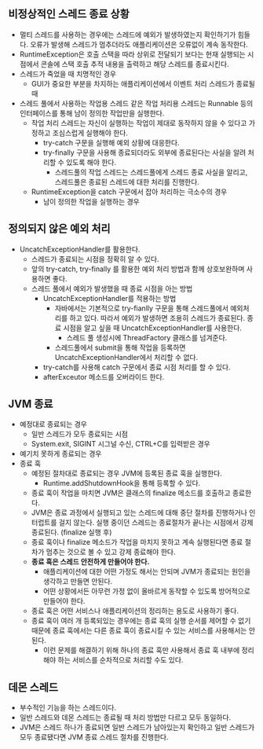 ## 비정상적인 스레드 종료 상황

- 멀티 스레드를 사용하는 경우에는 스레드에 예외가 발생하였는지 확인하기가 힘들다. 오류가 발생해 스레드가 멈추더라도 애플리케이션은 오류없이 계속 동작한다.
- RuntimeException은 호출 스택을 따라 상위로 전달되기 보다는 현재 실행되는 시점에서 콘솔에 스택 호출 추적 내용을 출력하고 해당 스레드를 종료시킨다.
- 스레드가 죽었을 때 치명적인 경우
    - GUI가 중요한 부분을 차지하는 애플리케이션에서 이벤트 처리 스레드가 종료될 때
- 스레드 풀에서 사용하는 작업용 스레드 같은 작업 처리용 스레드는 Runnable 등의 인터페이스를 통해 남이 정의한 작업만을 실행한다.
    - 작업 처리 스레드는 자신이 실행하는 작업이 제대로 동작하지 않을 수 있다고 가정하고 조심스럽게 실행해야 한다.
        - try-catch 구문을 실행해 예외 상황에 대응한다.
        - try-finally 구문을 사용해 종료되더라도 외부에 종료된다는 사실을 알려 처리할 수 있도록 해야 한다.
            - 스레드풀의 작업 스레드는 스레드풀에게 스레드 종료 사실을 알리고, 스레드풀은 종료된 스레드에 대한 처리를 진행한다.
    - RuntimeException을 catch 구문에서 잡아 처리하는 극소수의 경우
        - 남이 정의한 작업을 실행하는 경우

## 정의되지 않은 예외 처리

- UncatchExceptionHandler를 활용한다.
    - 스레드가 종료되는 시점을 정확히 알 수 있다.
    - 앞의 try-catch, try-finally 를 활용한 예외 처리 방법과 함께 상호보완하며 사용하면 좋다.
    - 스레드 풀에서 예외가 발생했을 때 종료 시점을 아는 방법
        - UncatchExceptionHandler를 적용하는 방법
            - 자바에서는 기본적으로 try-fianlly 구문을 통해 스레드풀에서 예외처리를 하고 있다. 따라서 예외가 발생하면 조용히 스레드가 종료된다. 종료 시점을 알고 싶을 때 UncatchExceptionHandler를 사용한다.
                - 스레드 풀 생성시에 ThreadFactory 클래스를 넘겨준다.
            - 스레드풀에서 submit을 통해 작업을 등록하면 UncatchExceptionHandler에서 처리할 수 없다.
        - try-catch를 사용해 catch 구문에서 종료 시점 처리를 할 수 있다.
        - afterExceutor 메소드를 오버라이드 한다.

## JVM 종료

- 예정대로 종료되는 경우
    - 일반 스레드가 모두 종료되는 시점
    - System.exit, SIGINT 시그널 수신, CTRL+C를 입력받은 경우
- 예기치 못하게 종료되는 경우
- 종료 훅
    - 예정된 절차대로 종료되는 경우 JVM에 등록된 종료 훅을 실행한다.
        - Runtime.addShutdownHook을 통해 등록할 수 있다.
    - 종료 훅이 작업을 마치면 JVM은 클래스의 finalize 메소드를 호출하고 종료한다.
    - JVM은 종료 과정에서 실행되고 있는 스레드에 대해 중단 절차를 진행하거나 인터럽트를 걸지 않는다. 실행 중이던 스레드는 종료절차가 끝나는 시점에서 강제 종료된다. (finalize 실행 후)
    - 종료 훅이나 finalize 메소드가 작업을 마치지 못하고 계속 실행된다면 종료 절차가 멈추는 것으로 볼 수 있고 강제 종료해야 한다.
    - **종료 훅은 스레드 안전하게 만들어야 한다.**
        - 애플리케이션에 대한 어떤 가정도 해서는 안되며 JVM가 종료되는 원인을 생각하고 만들면 안된다.
        - 어떤 상황에서든 아무런 가정 없이 올바르게 동작할 수 있도록 방어적으로 만들어야 한다.
    - 종료 훅은 어떤 서비스나 애플리케이션의 정리하는 용도로 사용하기 좋다.
    - 종료 훅이 여러 개 등록되있는 경우에는 종료 훅의 실행 순서를 제어할 수 없기 때문에 종료 훅에서는 다른 종료 훅이 종료시킬 수 있는 서비스를 사용해서는 안된다.
        - 이런 문제를 해결하기 위해 하나의 종료 훅만 사용해서 종료 훅 내부에 정리해야 하는 서비스를 순차적으로 처리할 수도 있다.

## 데몬 스레드

- 부수적인 기능을 하는 스레드이다.
- 일반 스레드와 데몬 스레드는 종료될 때 처리 방법만 다르고 모두 동일하다.
- JVM은 스레드 하나가 종료되면 일반 스레드가 남아있는지 확인하고 일반 스레드가 모두 종료됐다면 JVM 종료 스레드 절차를 진행한다.

